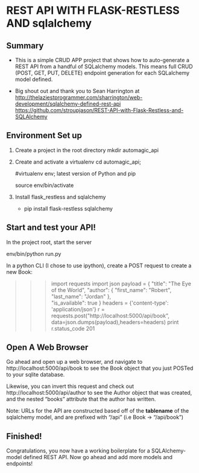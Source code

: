 
# REST API WITH FLASK-RESTLESS AND sqlalchemy



## Summary
* This is a simple CRUD APP project that shows how to auto-generate a REST API from a handful of SQLalchemy models. This means full CRUD (POST, GET, PUT, DELETE) endpoint generation for each SQLalchemy model defined.

* Big shout out and thank you to Sean Harrington at http://thelaziestprogrammer.com/sharrington/web-development/sqlalchemy-defined-rest-api
https://github.com/stroupjason/REST-API-with-Flask-Restless-and-SQLAlchemy


## Environment Set up
1. Create a project in the root directory
    mkdir automagic_api

2. Create and activate a virtualenv
    cd automagic_api;

    #virtualenv env; latest version of Python and pip


    source env/bin/activate

3. Install flask_restless and sqlalchemy

    * pip install flask-restless sqlalchemy

## Start and test your API!
In the project root, start the server

env/bin/python run.py

In a python CLI (I chose to use ipython), create a POST request to create a new Book:

>>> import requests
>>> import json
>>> payload = { 
    "title": "The Eye of the World",
    "author": {
        "first_name": "Robert",
        "last_name": "Jordan"
        },  
    "is_available": true
}
>>> headers = {'content-type': 'application/json'}
>>> r = requests.post("http://localhost:5000/api/book", data=json.dumps(payload),headers=headers)
>>> print r.status_code
201

## Open A Web Browser
Go ahead and open up a web browser, and navigate to http://localhost:5000/api/book to see the Book object that you just POSTed to your sqlite database.

Likewise, you can invert this request and check out http://localhost:5000/api/author to see the Author object that was created, and the nested “books” attribute that the author has written.

Note: URLs for the API are constructed based off of the __tablename__ of the sqlalchemy model, and are prefixed with “/api” (i.e Book -> “/api/book”)

## Finished!
Congratulations, you now have a working boilerplate for a SQLAlchemy-model defined REST API. Now go ahead and add more models and endpoints!
